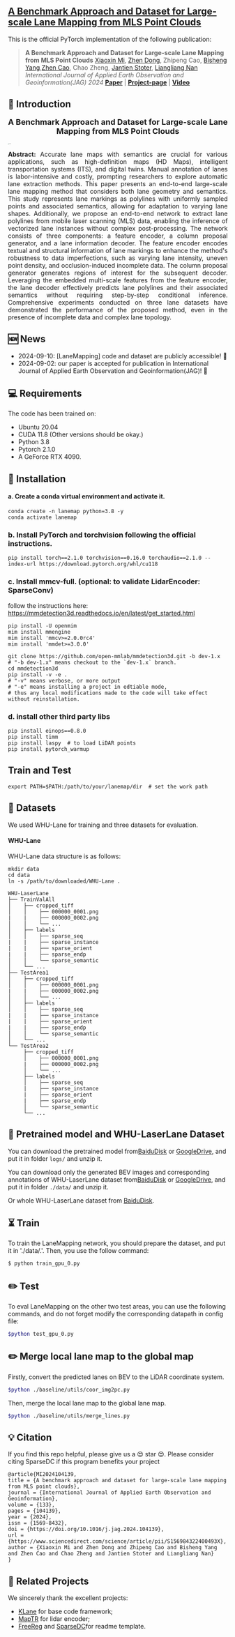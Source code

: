 <h2>
<a href="https://whu-usi3dv.github.io/LaneMapping/" target="_blank">A Benchmark Approach and Dataset for Large-scale Lane Mapping from MLS Point Clouds</a>
</h2>

This is the official PyTorch implementation of the following publication:

> **A Benchmark Approach and Dataset for Large-scale Lane Mapping from MLS Point Clouds**
> [Xiaoxin Mi](https://mixiaoxin.github.io/), [Zhen Dong](https://dongzhenwhu.github.io/index.html), Zhipeng Cao, [Bisheng Yang](https://3s.whu.edu.cn/info/1025/1415.htm),[Zhen Cao](https://github.com/a4152684), Chao Zheng, [Jantien Stoter](https://3d.bk.tudelft.nl/jstoter/), [Liangliang Nan](https://3d.bk.tudelft.nl/liangliang/) 
> *International Journal of Applied Earth Observation and Geoinformation(JAG) 2024* 
> [**Paper**](TODO:url) | [**Project-page**]() | [**Video**]()

## 🔭 Introduction

<p align="center" style="font-size:18px">
<strong>A Benchmark Approach and Dataset for Large-scale Lane Mapping from MLS Point Clouds</strong>
</p>
<img src="media/teaser.jpg" alt="Network" style="zoom:10%;">

<p align="justify">
<strong>Abstract:</strong> Accurate lane maps with semantics are crucial for various applications, such as high-definition maps (HD Maps), intelligent transportation systems (ITS), and digital twins. Manual annotation of lanes is labor-intensive and costly, prompting researchers to explore automatic lane extraction methods. 
This paper presents an end-to-end large-scale lane mapping method that considers both lane geometry and semantics.
This study represents lane markings as polylines with uniformly sampled points and associated semantics, allowing for adaptation to varying lane shapes. Additionally, we propose an end-to-end network to extract lane polylines from mobile laser scanning (MLS) data, enabling the inference of vectorized lane instances without complex post-processing. The network consists of three components: a feature encoder, a column proposal generator, and a lane information decoder. 
The feature encoder encodes textual and structural information of lane markings to enhance the method's robustness to data imperfections, such as varying lane intensity, uneven point density, and occlusion-induced incomplete data. The column proposal generator generates regions of interest for the subsequent decoder. Leveraging the embedded multi-scale features from the feature encoder, the lane decoder effectively predicts lane polylines and their associated semantics without requiring step-by-step conditional inference.
Comprehensive experiments conducted on three lane datasets have demonstrated the performance of the proposed method, even in the presence of incomplete data and complex lane topology.
</p>

## 🆕 News

- 2024-09-10: [LaneMapping] code and dataset are publicly accessible! 🎉
- 2024-09-02: our paper is accepted for publication in International Journal of Applied Earth Observation and Geoinformation(JAG)! 🎉

## 💻 Requirements

The code has been trained on:

- Ubuntu 20.04
- CUDA 11.8 (Other versions should be okay.)
- Python 3.8
- Pytorch 2.1.0
- A GeForce RTX 4090.

## 🔧 Installation

#### a. Create a conda virtual environment and activate it.

```
conda create -n lanemap python=3.8 -y  
conda activate lanemap
```

### b. Install PyTorch and torchvision following the official instructions.

```
pip install torch==2.1.0 torchvision==0.16.0 torchaudio==2.1.0 --index-url https://download.pytorch.org/whl/cu118
```

### c. Install mmcv-full. (optional: to validate LidarEncoder: SparseConv)

follow the instructions here: https://mmdetection3d.readthedocs.io/en/latest/get_started.html

```
pip install -U openmim
mim install mmengine
mim install 'mmcv>=2.0.0rc4'
mim install 'mmdet>=3.0.0'
```

```
git clone https://github.com/open-mmlab/mmdetection3d.git -b dev-1.x
# "-b dev-1.x" means checkout to the `dev-1.x` branch.
cd mmdetection3d
pip install -v -e .
# "-v" means verbose, or more output
# "-e" means installing a project in edtiable mode,
# thus any local modifications made to the code will take effect without reinstallation.
```

### d. install other third party libs

```
pip install einops==0.8.0
pip install timm
pip install laspy  # to load LiDAR points
pip install pytorch_warmup
```

## Train and Test

```
export PATH=$PATH:/path/to/your/lanemap/dir  # set the work path
```

## 💾 Datasets

We used WHU-Lane for training and three datasets for evaluation.

#### WHU-Lane

WHU-Lane data structure is as follows:

```
mkdir data
cd data
ln -s /path/to/downloaded/WHU-Lane .
```

```
WHU-LaserLane
├── TrainValAll
│    ├── cropped_tiff
│    │    ├── 000000_0001.png
|    |    ├── 000000_0002.png
│    │    └── ...
│    ├── labels
│    │    ├── sparse_seq
|    |    ├── sparse_instance
|    |    ├── sparse_orient
|    |    ├── sparse_endp
│    │    └── sparse_semantic
│    └── ...
├── TestArea1
│    ├── cropped_tiff
│    │    ├── 000000_0001.png
|    |    ├── 000000_0002.png
│    │    └── ...
│    ├── labels
│    │    ├── sparse_seq
|    |    ├── sparse_instance
|    |    ├── sparse_orient
|    |    ├── sparse_endp
│    │    └── sparse_semantic
│    └── ...
└── TestArea2
     ├── cropped_tiff
     │    ├── 000000_0001.png
     |    ├── 000000_0002.png
     │    └── ...
     ├── labels
     │    ├── sparse_seq
     |    ├── sparse_instance
     |    ├── sparse_orient
     |    ├── sparse_endp
     │    └── sparse_semantic
     └── ...
```

## 🚅 Pretrained model and WHU-LaserLane Dataset

You can download the pretrained model from[BaiduDisk](https://pan.baidu.com/s/1F5iAXs6HzHxWmJ4dwGBEmw?pwd=y2z9) or [GoogleDrive](https://drive.google.com/file/d/13QCwtbl45nyOOWTN8AyUgc_9z66Dyz0c/view?usp=sharing), and put it in folder `logs/` and unzip it.

You can download only the generated BEV images and corresponding annotations of WHU-LaserLane dataset from[BaiduDisk](https://pan.baidu.com/s/1yiuU_V3VlTw7ogD8Tjjvag?pwd=47v6) or [GoogleDrive](), and put it in folder `./data/` and unzip it.

Or whole WHU-LaserLane dataset from [BaiduDisk]().

## ⏳ Train

To train the LaneMapping network, you should prepare the dataset, and put it in  './data/.'. Then, you use the follow command:

```bash
$ python train_gpu_0.py
```

## ✏️ Test

To eval LaneMapping on the other two test areas, you can use the following commands, and do not forget modify the corresponding datapath in config file:

```bash
$python test_gpu_0.py
```

## ✏️ Merge local lane map to the global map

Firstly, convert the predicted lanes on BEV to the LiDAR coordinate system.
```bash
$python ./baseline/utils/coor_img2pc.py
```

Then, merge the local lane map to the global lane map.
```bash
$python ./baseline/utils/merge_lines.py
```

## 💡 Citation

If you find this repo helpful, please give us a 😍 star 😍.
Please consider citing SparseDC if this program benefits your project

```Tex
@article{MI2024104139,
title = {A benchmark approach and dataset for large-scale lane mapping from MLS point clouds},
journal = {International Journal of Applied Earth Observation and Geoinformation},
volume = {133},
pages = {104139},
year = {2024},
issn = {1569-8432},
doi = {https://doi.org/10.1016/j.jag.2024.104139},
url = {https://www.sciencedirect.com/science/article/pii/S156984322400493X},
author = {Xiaoxin Mi and Zhen Dong and Zhipeng Cao and Bisheng Yang and Zhen Cao and Chao Zheng and Jantien Stoter and Liangliang Nan}
}
```

## 🔗 Related Projects

We sincerely thank the excellent projects:

- [KLane](https://github.com/kaist-avelab/K-Lane.git) for base code framework;
- [MapTR](https://github.com/hustvl/MapTR) for lidar encoder;
- [FreeReg](https://github.com/WHU-USI3DV/FreeReg)  and [SparseDC](https://github.com/WHU-USI3DV/SparseDC)for readme template.
